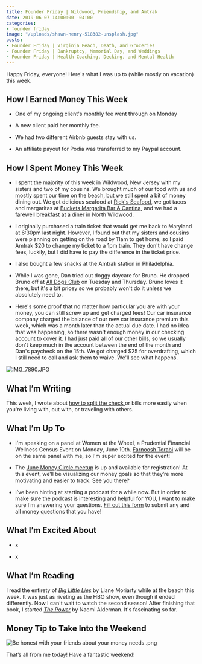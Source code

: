 ```yaml
---
title: Founder Friday | Wildwood, Friendship, and Amtrak
date: 2019-06-07 14:00:00 -04:00
categories:
- founder friday
image: "/uploads/shawn-henry-518382-unsplash.jpg"
posts:
- Founder Friday | Virginia Beach, Death, and Groceries
- Founder Friday | Bankruptcy, Memorial Day, and Weddings
- Founder Friday | Health Coaching, Decking, and Mental Health
---
```


Happy Friday, everyone! Here's what I was up to (while mostly on vacation) this week.

## **How I Earned Money This Week**

* One of my ongoing client's monthly fee went through on Monday

* A new client paid her monthly fee.

* We had two different Airbnb guests stay with us. 

* An affiliate payout for Podia was transferred to my Paypal account.

## **How I Spent Money This Week**

* I spent the majority of this week in Wildwood, New Jersey with my sisters and two of my cousins. We brought much of our food with us and mostly spent our time on the beach, but we still spent a bit of money dining out. We got delicious seafood at [Rick's Seafood](http://www.ricks-seafood.com/), we got tacos and margaritas at [Buckets Margarita Bar & Cantina](http://bucketsstoneharbor.com/), and we had a farewell breakfast at a diner in North Wildwood.  

* I originally purchased a train ticket that would get me back to Maryland at 6:30pm last night. However, I found out that my sisters and cousins were planning on getting on the road by 11am to get home, so I paid Amtrak $20 to change my ticket to a 1pm train. They don't have change fees, luckily, but I did have to pay the difference in the ticket price.

* I also bought a few snacks at the Amtrak station in Philadelphia.

* While I was gone, Dan tried out doggy daycare for Bruno. He dropped Bruno off at [All Dogs Club](https://www.alldogsclub.com/) on Tuesday and Thursday. Bruno loves it there, but it's a bit pricey so we probably won't do it unless we absolutely need to. 

* Here's some proof that no matter how particular you are with your money, you can still screw up and get charged fees! Our car insurance company charged the balance of our new car insurance premium this week, which was a month later than the actual due date. I had no idea that was happening, so there wasn't enough money in our checking account to cover it. I had just paid all of our other bills, so we usually don't keep much in the account between the end of the month and Dan's paycheck on the 15th. We got charged $25 for overdrafting, which I still need to call and ask them to waive. We'll see what happens. 

![IMG_7890.JPG](/uploads/IMG_7890.JPG)

## **What I’m Writing**

This week, I wrote about [how to split the check ](https://www.maggiegermano.com/blog/apps-that-make-splitting-the-check-so-much-easier/)or bills more easily when you're living with, out with, or traveling with others. 

## **What I’m Up To**

* I'm speaking on a panel at Women at the Wheel, a Prudential Financial Wellness Census Event on Monday, June 10th. [Farnoosh Torabi](http://farnoosh.tv/) will be on the same panel with me, so I'm super excited for the event!

* The [June Money Circle meetup](https://www.eventbrite.com/e/money-circle-visualizing-your-money-goals-tickets-62153044429) is up and available for registration! At this event, we’ll be visualizing our money goals so that they’re more motivating and easier to track. See you there?

* I’ve been hinting at starting a podcast for a while now. But in order to make sure the podcast is interesting and helpful for YOU, I want to make sure I’m answering your questions. [Fill out this form](https://docs.google.com/forms/d/e/1FAIpQLSf75z5itnYO-XOLStoqY5FXwuf8YI37ye5OD21Wv7tBGAqIVQ/viewform?usp=sf_link) to submit any and all money questions that you have!

## **What I’m Excited About**

* x

* x

## **What I’m Reading**

I read the entirety of *[Big Little Lies](https://www.goodreads.com/book/show/19486412-big-little-lies)* by Liane Moriarty while at the beach this week. It was just as riveting as the HBO show, even though it ended differently. Now I can't wait to watch the second season! After finishing that book, I started *[The Power](https://www.goodreads.com/book/show/29751398-the-power?from_search=true)* by Naomi Alderman. It's fascinating so far. 

## **Money Tip to Take Into the Weekend**

![Be honest with your friends about your money needs..png](/uploads/Be%20honest%20with%20your%20friends%20about%20your%20money%20needs..png)

That’s all from me today! Have a fantastic weekend!